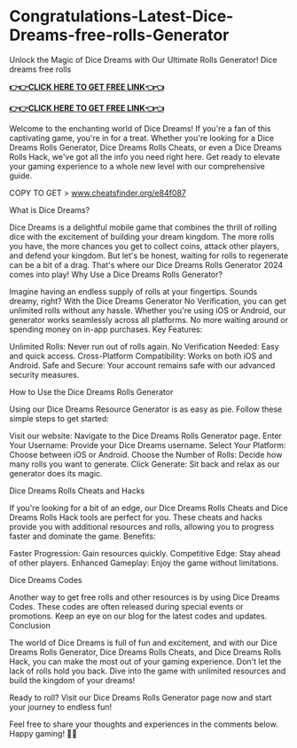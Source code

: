# Congratulations-Latest-Dice-Dreams-free-rolls-Generator
Unlock the Magic of Dice Dreams with Our Ultimate Rolls Generator!
Dice dreams free rolls

**[👉👉CLICK HERE TO GET FREE LINK👈👈](https://megacrate.xyz/dice-dreams/)**

**[👉👉CLICK HERE TO GET FREE LINK👈👈](https://megacrate.xyz/dice-dreams/)**

Welcome to the enchanting world of Dice Dreams! If you're a fan of this captivating game, you're in for a treat. Whether you're looking for a Dice Dreams Rolls Generator, Dice Dreams Rolls Cheats, or even a Dice Dreams Rolls Hack, we've got all the info you need right here. Get ready to elevate your gaming experience to a whole new level with our comprehensive guide.


COPY TO GET > www.cheatsfinder.org/e84f087


What is Dice Dreams?

Dice Dreams is a delightful mobile game that combines the thrill of rolling dice with the excitement of building your dream kingdom. The more rolls you have, the more chances you get to collect coins, attack other players, and defend your kingdom. But let's be honest, waiting for rolls to regenerate can be a bit of a drag. That's where our Dice Dreams Rolls Generator 2024 comes into play! Why Use a Dice Dreams Rolls Generator?

Imagine having an endless supply of rolls at your fingertips. Sounds dreamy, right? With the Dice Dreams Generator No Verification, you can get unlimited rolls without any hassle. Whether you're using iOS or Android, our generator works seamlessly across all platforms. No more waiting around or spending money on in-app purchases. Key Features:

Unlimited Rolls: Never run out of rolls again. No Verification Needed: Easy and quick access. Cross-Platform Compatibility: Works on both iOS and Android. Safe and Secure: Your account remains safe with our advanced security measures.

How to Use the Dice Dreams Rolls Generator

Using our Dice Dreams Resource Generator is as easy as pie. Follow these simple steps to get started:

Visit our website: Navigate to the Dice Dreams Rolls Generator page. Enter Your Username: Provide your Dice Dreams username. Select Your Platform: Choose between iOS or Android. Choose the Number of Rolls: Decide how many rolls you want to generate. Click Generate: Sit back and relax as our generator does its magic.

Dice Dreams Rolls Cheats and Hacks

If you're looking for a bit of an edge, our Dice Dreams Rolls Cheats and Dice Dreams Rolls Hack tools are perfect for you. These cheats and hacks provide you with additional resources and rolls, allowing you to progress faster and dominate the game. Benefits:

Faster Progression: Gain resources quickly. Competitive Edge: Stay ahead of other players. Enhanced Gameplay: Enjoy the game without limitations.

Dice Dreams Codes

Another way to get free rolls and other resources is by using Dice Dreams Codes. These codes are often released during special events or promotions. Keep an eye on our blog for the latest codes and updates. Conclusion

The world of Dice Dreams is full of fun and excitement, and with our Dice Dreams Rolls Generator, Dice Dreams Rolls Cheats, and Dice Dreams Rolls Hack, you can make the most out of your gaming experience. Don't let the lack of rolls hold you back. Dive into the game with unlimited resources and build the kingdom of your dreams!

Ready to roll? Visit our Dice Dreams Rolls Generator page now and start your journey to endless fun!

Feel free to share your thoughts and experiences in the comments below. Happy gaming! 🎲👑
